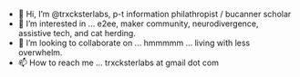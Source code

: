 - 👋 Hi, I’m @trxcksterlabs, p-t information philathropist / bucanner scholar
- 👀 I’m interested in ... e2ee, maker community, neurodivergence, assistive tech, and cat herding.
- 💞️ I’m looking to collaborate on ... hmmmmm ... living with less overwhelm.
- 📫 How to reach me ... trxcksterlabs at gmail dot com

<!---
trxcksterlabs/trxcksterlabs is a ✨ special ✨ repository because its `README.md` (this file) appears on your GitHub profile.
You can click the Preview link to take a look at your changes.
--->
